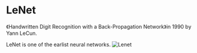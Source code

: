 # LeNet
《Handwritten Digit Recognition with a Back-Propagation Network》in 1990 by Yann LeCun.

LeNet is one of the earlist neural networks.
![Lenet](https://user-images.githubusercontent.com/90029306/185740006-b5aa1f04-f353-4005-a70c-a0e1dc5c90ab.png)
